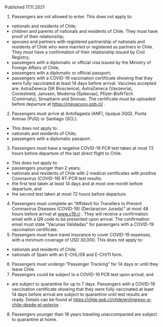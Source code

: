 Published 17.11.2021
1. Passengers are not allowed to enter.
This does not apply to:
- nationals and residents of Chile;
- children and parents of nationals and residents of Chile. They must have proof of their relationship;
- spouses and partners with registered partnership of nationals and residents of Chile who were married or registered as partners in Chile. They must have a confirmation of their relationship issued by Civil Registry;
- passengers with a diplomatic or official visa issued by the Ministry of Foreign Affairs of Chile;
- passengers with a diplomatic or official passport;
- passengers with a COVID-19 vaccination certificate showing that they were fully vaccinated at least 14 days before arrival. Vaccines accepted are: AstraZeneca (SK Bioscience), AstraZeneca (Vaxzevria), Covieshield, Janssen, Moderna (Spikevax), Pfizer-BioNTech (Comirnaty), Sinopharm and Sinovac. The certificate must be uploaded before departure at <a href="https://mevacuno.gob.cl/">https://mevacuno.gob.cl/</a> .
2. Passengers must arrive at Antofagasta (ANF), Iquique (IQQ), Punta Arenas (PUQ) or Santiago (SCL).
- This does not apply to:
- nationals and residents of Chile;
- passengers with a diplomatic passport.
3. Passengers must have a negative COVID-19 PCR test taken at most 72 hours before departure of the last direct flight to Chile.
- This does not apply to:
- passengers younger than 2 years;
- nationals and residents of Chile with 2 medical certificates with positive Coronavirus (COVID-19) RT-PCR test results:
- the first test taken at least 14 days and at most one month before departure, and
- the second test taken at most 72 hours before departure.
4. Passengers must complete an "Affidavit for Travellers to Prevent Coronavirus Diseases (COVID-19) (Declaracion Jurada)" at most 48 hours before arrival at <a href="http://www.c19.cl">www.c19.cl</a> . They will receive a confirmation email with a QR code to be presented upon arrival. The confirmation email must state "Vacunas Validadas" for passengers with a COVID-19 vaccination certificate.
5. Passengers must have travel insurance to cover COVID-19 expenses, with a minimum coverage of USD 30,000.
This does not apply to:
- nationals and residents of Chile;
- nationals of Spain with an E-CHL/09 and E-CH/11 form.
6. Passengers must undergo "Passenger Tracking" for 14 days or until they leave Chile.
7. Passengers could be subject to a COVID-19 PCR test upon arrival; and
- are subject to quarantine for up to 7 days. Passengers with a COVID-19 vaccination certificate showing that they were fully vaccinated at least 14 days before arrival are subject to quarantine until test results are ready. Details can be found at <a href="https://chile.gob.cl/chile/en/ingreso-a-chile-desde-el-exterior">https://chile.gob.cl/chile/en/ingreso-a-chile-desde-el-exterior</a> .
8. Passengers younger than 18 years traveling unaccompanied are subject to quarantine at home.